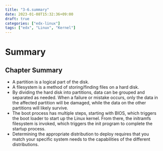 ```yaml
---
title: "3-6.summary"
date: 2023-01-08T15:32:36+09:00
draft: true
categories: ["edx-linux"]
tags: ["edx", "Linux", "Kernel"]
---
```


# Summary 

## Chapter Summary 

- A partition is a logical part of the disk.
- A filesystem is a method of storing/finding files on a hard disk.
- By dividing the hard disk into partitions, data can be grouped and separated as needed. When a failure or mistake occurs, only the data in the affected partition will be damaged, while the data on the other partitions will likely survive.
- The boot process has multiple steps, starting with BIOS, which triggers the boot loader to start up the Linux kernel. From there, the initramfs filesystem is invoked, which triggers the init program to complete the startup process.
- Determining the appropriate distribution to deploy requires that you match your specific system needs to the capabilities of the different distributions.
